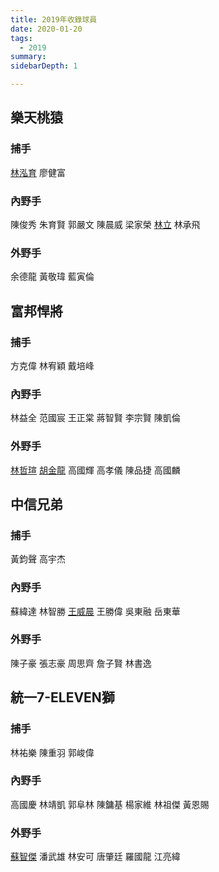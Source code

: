```yaml
---
title: 2019年收錄球員
date: 2020-01-20
tags:
  - 2019
summary: 
sidebarDepth: 1

---
```



## 樂天桃猿
### 捕手
[林泓育](林泓育.md)
廖健富
### 內野手
陳俊秀
朱育賢
郭嚴文
陳晨威
梁家榮
[林立](林立.md)
林承飛
### 外野手
余德龍
黃敬瑋
藍寅倫

## 富邦悍將
### 捕手
方克偉
林宥穎
戴培峰
### 內野手
林益全
范國宸
王正棠
蔣智賢
李宗賢
陳凱倫
### 外野手
[林哲瑄](林哲瑄.md)
[胡金龍](胡金龍.md)
高國輝
高孝儀
陳品捷
高國麟

## 中信兄弟
### 捕手
黃鈞聲
高宇杰
### 內野手
蘇緯達
林智勝
[王威晨](王威晨.md)
王勝偉
吳東融
岳東華
### 外野手
陳子豪
張志豪
周思齊
詹子賢
林書逸

## 統一7-ELEVEN獅
### 捕手
林祐樂
陳重羽
郭峻偉
### 內野手
高國慶
林靖凱
郭阜林
陳鏞基
楊家維
林祖傑
黃恩賜
### 外野手
[蘇智傑](蘇智傑.md)
潘武雄
林安可
唐肇廷
羅國龍
江亮緯